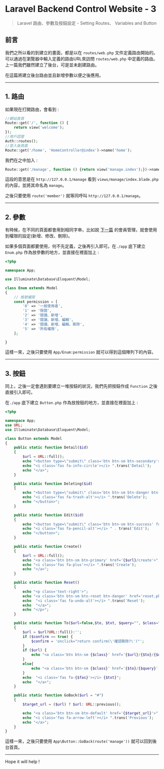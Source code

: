 # Laravel Backend Control Website - 3


> Laravel 路由、參數及按鈕設定 - Setting Routes、 Variables and Button

<!--more-->

## 前言

我們之所以看的到建立的畫面，都是以在 `routes/web.php` 文件定義路由開始的。可以通過在瀏覽器中輸入定義的路由URL來訪問 `routes/web.php` 中定義的路由。上一篇我們雖然建立了後台，可是並未創建路由。

在這篇將建立後台路由並且新增參數以便之後應用。

---
## 1. 路由

如果現在打開路由，會看到 :

```php
//網站首頁
Route::get('/', function () {
    return view('welcome');
});
//用戶認證
Auth::routes();
//登入後頁面
Route::get('/home', 'HomeController@index')->name('home');
```

我們在之中加入 :

```php
Route::get('/manage', function () {return view('manage.index');})->name('manage');
```

這段的意思是在 `http://127.0.0.1/manage` 看到 `views/manage/index.blade.php` 的內容，並將其命名為 `manage`。

之後只要使用 `route('member')` 就等同呼叫 `http://127.0.0.1/manage`。

---

## 2. 參數

有時候，在不同的頁面都會用到相同字串，比如說 [下一篇](https://jhuei.com/code/2020/04/29/laravel-myweb-4.html) 的會員管理，就會使用到權限的設定(新增、修改、刪除)。

如果多個頁面都要使用，何不先定義，之後再引入即可。在`./app` 底下建立 `Enum.php` 作為放參數的地方，並直接在裡面加上 :

```php
<?php

namespace App;

use Illuminate\Database\Eloquent\Model;

class Enum extends Model
{
    // 帳號權限
    const permission = [
        '0' => '一般使用者',
        '1' => '限閱',
        '2' => '閱讀、新增',
        '3' => '閱讀、新增、編輯',
        '4' => '閱讀、新增、編輯、刪除',
        '5' => '所有權限',
    ];

}

```

這樣一來，之後只要使用 `App/Enum:permission` 就可以得到這個陣列下的內容。

---

## 3. 按鈕

同上，之後一定會遇到要建立一堆按鈕的狀況，我們先把按鈕作成  `Function` 之後直接引入即可。

在`./app` 底下建立 `Button.php` 作為放按鈕的地方，並直接在裡面加上 :

```php
<?php

namespace App;
use URL;
use Illuminate\Database\Eloquent\Model;

class Button extends Model
{
    public static function Detail($id)
    {
        $url = URL::full();
        echo "<button type=\"submit\" class='btn btn-sm btn-secondary'>";
        echo "<i class='fas fa-info-circle'></i> ".trans('Detail');
        echo "</a>";
    }

    public static function Deleting($id)
    {
        echo "<button type=\"submit\" class='btn btn-sm btn-danger btn-delete' onclick='return confirm(\"確認刪除?\")'>";
        echo "<i class='fas fa-trash-alt'></i> ".trans('Delete');
        echo "</button>";
    }

    public static function Edit($id)
    {
        echo "<button type=\"submit\" class='btn btn-sm btn-success' formtarget='_blank'>";
        echo "<i class='fas fa-pencil-alt'></i> " . trans('Edit');
        echo "</button>";
    }

    public static function Create()
    {
        $url = URL::full();
        echo "<a class='btn btn-sm btn-primary' href='{$url}/create'>";
        echo "<i class='fas fa-plus'></i> ".trans('Create');
        echo "</a>";
    }

    public static function Reset()
    {
        echo "<p class='text-right'>";
        echo "<a class='btn btn-sm btn-reset btn-danger' href='reset.php'>";
        echo  "<i class='fas fa-undo-alt'></i> ".trans('Reset');
        echo  "</a>";
        echo "</p>";
    }

    public static function To($url=false,$to, $txt, $query="", $class="btn-secondary", $fas="list-ol", $confirm=false)
    {
        $url = $url?URL::full():'';
        if ($confirm == true) {
            $confirm = 'onclick="return confirm(\'確認刪除?\')"';
        }
        if ($url) {
            echo "<a class='btn btn-sm {$class}' href='{$url}/{$to}/{$query}' {$confirm}>";
        }
        else{
            echo "<a class='btn btn-sm {$class}' href='{$to}/{$query}' {$confirm}>";
        }
        echo  "<i class='fas fa-{$fas}'></i> {$txt}";
        echo  "</a>";
    }

    public static function GoBack($url = "#")
    {
        $target_url = ($url) ? $url: URL::previous();

        echo "<a class='btn btn-sm btn-default' href='{$target_url}'>";
        echo "<i class='fas fa-arrow-left'></i> ".trans('Previous');
        echo "</a>";
    }
}

```

這樣一來，之後只要使用 `App\Button::GoBack(route('manage'))` 就可以回到後台首頁。

---
Hope it will help !

